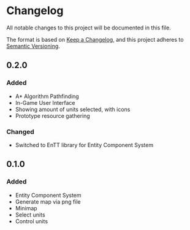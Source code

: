 # Changelog

All notable changes to this project will be documented in this file.

The format is based on [Keep a Changelog](https://keepachangelog.com/en/1.0.0/),
and this project adheres to [Semantic Versioning](https://semver.org/spec/v2.0.0.html).

## 0.2.0

### Added

- A* Algorithm Pathfinding
- In-Game User Interface
- Showing amount of units selected, with icons
- Prototype resource gathering

### Changed
- Switched to EnTT library for Entity Component System

## 0.1.0

### Added

- Entity Component System
- Generate map via png file
- Minimap
- Select units
- Control units
